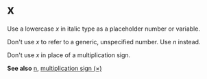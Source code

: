 # x

Use a lowercase *x* in italic type as a placeholder number or variable. 

Don't use *x* to refer to a generic, unspecified number. Use *n* instead. 

Don't use *x* in place of a multiplication sign.

**See also** [n](../n/n.md), [multiplication sign (×)](../m/multiplication-sign.md)
